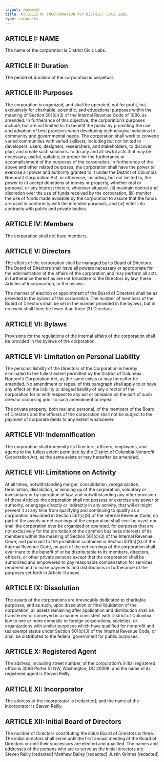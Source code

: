 ```yaml
---
layout: document
title: ARTICLES OF INCORPORATION for DISTRICT CIVIC LABS
type: corporate
---
```


## ARTICLE I: NAME
The name of the corporation is District Civic Labs.

## ARTICLE II: Duration
The period of duration of the corporation is perpetual.

## ARTICLE III: Purposes
The corporation is organized, and shall be operated, not for profit, but exclusively for charitable, scientific, and educational purposes within the meaning of Section 501(c)(3) of the Internal Revenue Code of 1986, as amended. In furtherance of this objective, the corporation’s purposes include, but are not limited to:
to benefit the public by promoting the use and adoption of best practices when developing technological solutions to community and governmental needs. The corporation shall work to convene varied communities with varied skillsets, including but not limited to developers, users, designers, researchers, and stakeholders, to discover, plan, and create such solutions.
to do any and all lawful acts that may be necessary, useful, suitable, or proper for the furtherance or accomplishment of the purposes of the corporation.
In furtherance of the above and other related purposes, the corporation shall have the power to exercise all power and authority granted to it under the District of Columbia Nonprofit Corporation Act, or otherwise, including, but not limited to, the power to (i) accept donations of money or property, whether real or personal, or any interest therein, wherever situated, (ii) maintain control and discretion over the use of funds received by the corporation, (iii) monitor the use of funds made available by the corporation to assure that the funds are used in conformity with the intended purposes, and (iv) enter into contracts with public and private bodies.

## ARTICLE IV: Members
The corporation shall not have members.

## ARTICLE V: Directors
The affairs of the corporation shall be managed by its Board of Directors. The Board of Directors shall have all powers necessary or appropriate for the administration of the affairs of the corporation and may perform all acts in furtherance thereof as are not forbidden to the Directors by law, these Articles of Incorporation, or the bylaws.

The manner of election or appointment of the Board of Directors shall be as provided in the bylaws of the corporation. The number of members of the Board of Directors shall be set in the manner provided in the bylaws, but in no event shall there be fewer than three (3) Directors.

## ARTICLE VI: Bylaws
Provisions for the regulations of the internal affairs of the corporation shall be provided in the bylaws of the corporation.

## ARTICLE VI: Limitation on Personal Liability

The personal liability of the Directors of the Corporation is hereby eliminated to the fullest extent permitted by the District of Columbia Nonprofit Corporation Act, as the same exists or may hereafter be amended. No amendment or repeal of this paragraph shall apply to or have any effect on the liability or alleged liability of any director of the corporation for or with respect to any act or omission on the part of such director occurring prior to such amendment or repeal.

The private property, both real and personal, of the members of the Board of Directors and the officers of the corporation shall not be subject to the payment of corporate debts to any extent whatsoever.


## ARTICLE VII: Indemnification

The corporation shall indemnify its Directors, officers, employees, and agents to the fullest extent permitted by the District of Columbia Nonprofit Corporation Act, as the same exists or may hereafter be amended.


## ARTICLE VII: Limitations on Activity

At all times, notwithstanding merger, consolidation, reorganization, termination, dissolution, or winding up of the corporation, voluntary or involuntary or by operation of law, and notwithstanding any other provision of these Articles:
the corporation shall not possess or exercise any power or authority, or engage directly or indirectly in any activity, that will or might prevent it at any time from qualifying and continuing to qualify as a corporation described in Section 501(c)(3) of the Internal Revenue Code;
no part of the assets or net earnings of the corporation shall ever be used, nor shall the corporation ever be organized or operated, for purposes that are not exclusively for the promotion of the common business interests of its members within the meaning of Section 501(c)(3) of the Internal Revenue Code; and
pursuant to the prohibition contained in Section 501(c)(3) of the Internal Revenue Code, no part of the net earnings of the corporation shall ever inure to the benefit of or be distributable to its members, directors, officers, or other private persons except that the corporation shall be authorized and empowered to pay reasonable compensation for services rendered and to make payments and distributions in furtherance of the purposes set forth in Article III above.

## ARTICLE IX: Dissolution
The assets of the corporations are irrevocably dedicated to charitable purposes, and as such, upon dissolution or final liquidation of the corporation, all assets remaining after application and distribution shall be transferred or conveyed in a manner consistent with District of Columbia law to one or more domestic or foreign corporations, societies, or organizations with similar purposes which have qualified for nonprofit and tax exempt status under Section 501(c)(3) of the Internal Revenue Code, or shall be distributed to the federal government for public purposes.

## ARTICLE X: Registered Agent
The address, including street number, of the corporation’s initial registered office is 3066 Porter St NW, Washington, DC 20008; and the name of its registered agent is Steven Reilly.

## ARTICLE XI: Incorporator
The address of the incorporator is [redacted]; and the name of the incorporator is Steven Reilly.

## ARTICLE XII: Initial Board of Directors
The number of Directors constituting the initial Board of Directors is three. The initial directors shall serve until the first annual meeting of the Board of Directors or until their successors are elected and qualified.  The names and addresses of the persons who are to serve as the initial directors are:
Steven Reilly
[redacted]
Matthew Bailey
[redacted]
Justin Grimes
[redacted]
